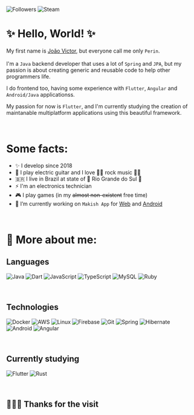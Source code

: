 ![Followers](https://img.shields.io/github/followers/joaovperin?style=social)
![Steam](https://img.shields.io/badge/Steam-000000?style=flat&logo=steam&logoColor=white?link=https://steamcommunity.com/id/joaovperin)

# ✨ Hello, World! ✨

My first name is <u>João Victor</u>, but everyone call me only `Perin`.<br/><br/>
I'm a `Java` backend developer that uses a lot of `Spring` and `JPA`, but my passion is about creating generic and reusable code to help other programmers life.

I do frontend too, having some experience with `Flutter`, `Angular` and `Android/Java` applicationss.

My passion for now is `Flutter`, and I'm currently studying the creation of maintanable multiplatform applications using this beautiful framework.

<br/>

# Some facts:

- ✨ I develop since 2018
- 🎸 I play electric guitar and I love 🤘🏻 rock music 🤘🏻
- 🇧🇷  I live in Brazil at state of 🧉 Rio Grande do Sul 🍖
- ⚡ I'm an electronics technician
- 🎮 I play games (in my <s>almost non-existent</s> free time)
- 🔭 I’m currently working on `Makish App` for [Web](https://makish-app.web.app) and [Android](https://play.google.com/store/apps/details?id=br.com.makish)

<br/>

# 🔧 More about me:

## Languages
![Java](https://img.shields.io/badge/-Java-000?&logo=Java&logoColor=007396)
![Dart](https://img.shields.io/badge/-Dart-000?&logo=Dart&logoColor=0075BA)
![JavaScript](https://img.shields.io/badge/-JavaScript-000?&logo=JavaScript)
![TypeScript](https://img.shields.io/badge/-TypeScript-000?&logo=TypeScript)
![MySQL](https://img.shields.io/badge/-SQL-000?&logo=MySQL)
![Ruby](https://img.shields.io/badge/-Ruby-000?&logo=Ruby&logoColor=D51F06)

<br/>

## Technologies
![Docker](https://img.shields.io/badge/-Docker-000?&logo=Docker)
![AWS](https://img.shields.io/badge/-AWS-000?&logo=Amazon-AWS&logoColor=F90)
![Linux](https://img.shields.io/badge/-Linux-000?&logo=Linux)
![Firebase](https://img.shields.io/badge/-Firebase-000?logo=Firebase)
![Git](https://img.shields.io/badge/-Git-000?logo=Git)
![Spring](https://img.shields.io/badge/-Spring-000?&logo=Spring)
![Hibernate](https://img.shields.io/badge/-Hibernate-000?&logo=Hibernate)
![Android](https://img.shields.io/badge/-Android-000?logo=Android)
![Angular](https://img.shields.io/badge/-Angular-000?logo=Angular&logoColor=DD0031)

<br/>

## Currently studying
![Flutter](https://img.shields.io/badge/-Flutter-000?logo=Flutter&logoColor=0075BA)
![Rust](https://img.shields.io/badge/-Rust-000?&logo=Rust&logoColor=b7410e)

<br/>

## 🙋🏻‍♂️ Thanks for the visit

<!-- TODO:  -->
<!-- [![](https://github-readme-stats.vercel.app/api/top-langs/?username=joaovperin&show_icons=true&theme=blue-green)](https://github.com/anuraghazra/github-readme-stats) -->


<!--
**joaovperin/joaovperin** is a ✨ _special_ ✨ repository because its `README.md` (this file) appears on your GitHub profile.

Here are some ideas to get you started:

- 🔭 I’m currently working on ...
- 🌱 I’m currently learning ...
- 👯 I’m looking to collaborate on ...
- 🤔 I’m looking for help with ...
- 💬 Ask me about ...
- 📫 How to reach me: ...
- 😄 Pronouns: ...
- ⚡ Fun fact: ...
-->
